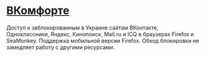 # [ВКомфорте](https://vkomforte.github.io)
Доступ к заблокированным в Украине сайтам ВКонтакте, Одноклассники, Яндекс, Кинопоиск, Mail.ru и ICQ в браузерах Firefox и SeaMonkey. Поддержка мобильной версии Firefox. Обход блокировки не замедляет работу с другими ресурсами.
